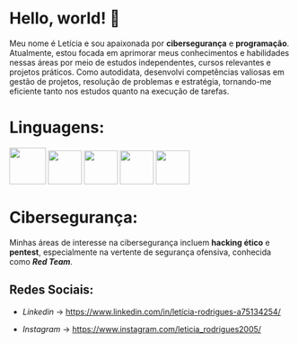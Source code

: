 # Hello, world! 👋

Meu nome é Letícia e sou apaixonada por **cibersegurança** e **programação**. Atualmente, estou focada em aprimorar meus conhecimentos e habilidades nessas áreas por meio de estudos independentes, cursos relevantes e projetos práticos. Como autodidata, desenvolvi competências valiosas em gestão de projetos, resolução de problemas e estratégia, tornando-me eficiente tanto nos estudos quanto na execução de tarefas.

# Linguagens:

<img loading="lazy" src="https://cdn.jsdelivr.net/gh/devicons/devicon@latest/icons/python/python-original.svg" width="65" height="65"/>  <img loading="lazy" src="https://cdn.jsdelivr.net/gh/devicons/devicon@latest/icons/csharp/csharp-original.svg" width="60" height="60"/>  <img loading="lazy" src="https://cdn.jsdelivr.net/gh/devicons/devicon@latest/icons/html5/html5-plain-wordmark.svg" width="60" height="60"/>  <img loading="lazy" src="https://cdn.jsdelivr.net/gh/devicons/devicon@latest/icons/css3/css3-plain-wordmark.svg" width="60" height="60"/>  <img loading="lazy" src="https://cdn.jsdelivr.net/gh/devicons/devicon@latest/icons/javascript/javascript-original.svg" width="60" height="60"/>

# Cibersegurança:

Minhas áreas de interesse na cibersegurança incluem **hacking ético** e **pentest**, especialmente na vertente de segurança ofensiva, conhecida como ***Red Team***.

## Redes Sociais:

- _Linkedin_  -> https://www.linkedin.com/in/letícia-rodrigues-a75134254/

- _Instagram_ -> https://www.instagram.com/leticia_rodrigues2005/


